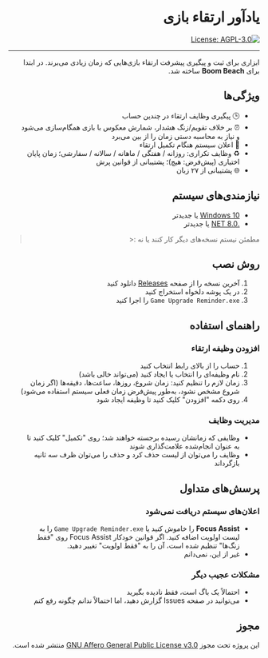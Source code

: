 ﻿<div dir="rtl">

# یادآور ارتقاء بازی

[![License: AGPL-3.0](https://img.shields.io/badge/License-AGPL--3.0-blue.svg)](https://opensource.org/licenses/AGPL-3.0)

---

ابزاری برای ثبت و پیگیری پیشرفت ارتقاء بازی‌هایی که زمان زیادی می‌برند. در ابتدا برای **Boom Beach** ساخته شد.

## ویژگی‌ها

- 🕒 پیگیری وظایف ارتقاء در چندین حساب
- ⏰ بر خلاف تقویم/زنگ هشدار، شمارش معکوس با بازی همگام‌سازی می‌شود و نیاز به محاسبه دستی زمان را از بین می‌برد
- 🔔 اعلان سیستم هنگام تکمیل ارتقاء
- ♻️ وظایف تکراری: روزانه / هفتگی / ماهانه / سالانه / سفارشی؛ زمان پایان اختیاری (پیش‌فرض: هیچ)؛ پشتیبانی از قوانین پرش
- 🌐 پشتیبانی از ۲۷ زبان

## نیازمندی‌های سیستم

- [Windows 10](https://www.microsoft.com/en-ca/software-download/windows10) یا جدیدتر
- [.NET 8.0](https://dotnet.microsoft.com/en-us/download/dotnet/8.0) یا جدیدتر

> مطمئن نیستم نسخه‌های دیگر کار کنند یا نه :<

## روش نصب

1. آخرین نسخه را از صفحه [Releases](https://github.com/YuanXiQWQ/Game-Upgrade-Reminder/releases) دانلود کنید
2. در یک پوشه دلخواه استخراج کنید
3. `Game Upgrade Reminder.exe` را اجرا کنید

## راهنمای استفاده

### افزودن وظیفه ارتقاء

1. حساب را از بالای رابط انتخاب کنید
2. نام وظیفه‌ای را انتخاب یا ایجاد کنید (می‌تواند خالی باشد)
3. زمان لازم را تنظیم کنید: زمان شروع، روزها، ساعت‌ها، دقیقه‌ها (اگر زمان شروع مشخص نشود، به‌طور پیش‌فرض زمان فعلی سیستم استفاده می‌شود)
4. روی دکمه "افزودن" کلیک کنید تا وظیفه ایجاد شود

### مدیریت وظایف

- وظایفی که زمانشان رسیده برجسته خواهند شد؛ روی "تکمیل" کلیک کنید تا به عنوان انجام‌شده علامت‌گذاری شوند
- وظایف را می‌توان از لیست حذف کرد و حذف را می‌توان ظرف سه ثانیه بازگرداند

## پرسش‌های متداول

### اعلان‌های سیستم دریافت نمی‌شود

- **Focus Assist** را خاموش کنید یا `Game Upgrade Reminder.exe` را به لیست اولویت اضافه کنید. اگر قوانین خودکار Focus Assist روی "فقط زنگ‌ها" تنظیم شده است، آن را به "فقط اولویت" تغییر دهید.
- غیر از این، نمی‌دانم

### مشکلات عجیب دیگر

- احتمالاً یک باگ است، فقط نادیده بگیرید
- می‌توانید در صفحه Issues گزارش دهید، اما احتمالاً ندانم چگونه رفع کنم

## مجوز

این پروژه تحت مجوز [GNU Affero General Public License v3.0](../LICENSE) منتشر شده است.

</div>